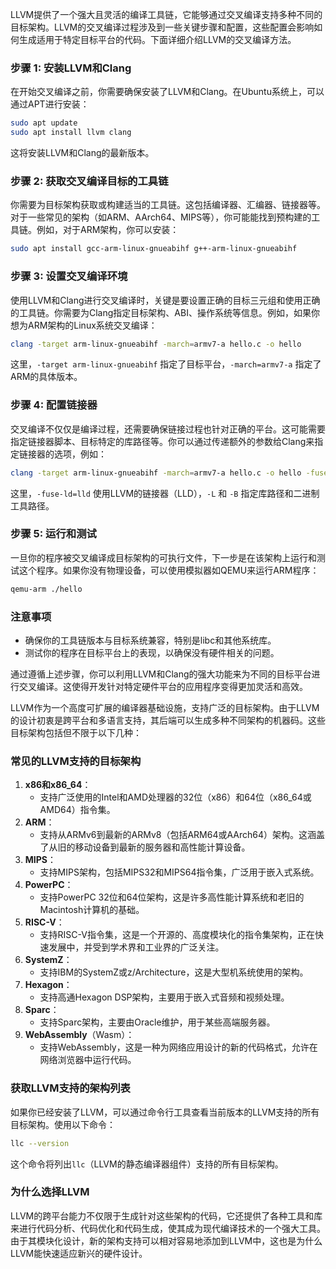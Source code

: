 LLVM提供了一个强大且灵活的编译工具链，它能够通过交叉编译支持多种不同的目标架构。LLVM的交叉编译过程涉及到一些关键步骤和配置，这些配置会影响如何生成适用于特定目标平台的代码。下面详细介绍LLVM的交叉编译方法。

### 步骤 1: 安装LLVM和Clang

在开始交叉编译之前，你需要确保安装了LLVM和Clang。在Ubuntu系统上，可以通过APT进行安装：

```bash
sudo apt update
sudo apt install llvm clang
```

这将安装LLVM和Clang的最新版本。

### 步骤 2: 获取交叉编译目标的工具链

你需要为目标架构获取或构建适当的工具链。这包括编译器、汇编器、链接器等。对于一些常见的架构（如ARM、AArch64、MIPS等），你可能能找到预构建的工具链。例如，对于ARM架构，你可以安装：

```bash
sudo apt install gcc-arm-linux-gnueabihf g++-arm-linux-gnueabihf
```

### 步骤 3: 设置交叉编译环境

使用LLVM和Clang进行交叉编译时，关键是要设置正确的目标三元组和使用正确的工具链。你需要为Clang指定目标架构、ABI、操作系统等信息。例如，如果你想为ARM架构的Linux系统交叉编译：

```bash
clang -target arm-linux-gnueabihf -march=armv7-a hello.c -o hello
```

这里，`-target arm-linux-gnueabihf` 指定了目标平台，`-march=armv7-a` 指定了ARM的具体版本。

### 步骤 4: 配置链接器

交叉编译不仅仅是编译过程，还需要确保链接过程也针对正确的平台。这可能需要指定链接器脚本、目标特定的库路径等。你可以通过传递额外的参数给Clang来指定链接器的选项，例如：

```bash
clang -target arm-linux-gnueabihf -march=armv7-a hello.c -o hello -fuse-ld=lld -L/path/to/arm/libs -B/path/to/arm/bin
```

这里，`-fuse-ld=lld` 使用LLVM的链接器（LLD），`-L` 和 `-B` 指定库路径和二进制工具路径。

### 步骤 5: 运行和测试

一旦你的程序被交叉编译成目标架构的可执行文件，下一步是在该架构上运行和测试这个程序。如果你没有物理设备，可以使用模拟器如QEMU来运行ARM程序：

```bash
qemu-arm ./hello
```

### 注意事项

- 确保你的工具链版本与目标系统兼容，特别是libc和其他系统库。
- 测试你的程序在目标平台上的表现，以确保没有硬件相关的问题。

通过遵循上述步骤，你可以利用LLVM和Clang的强大功能来为不同的目标平台进行交叉编译。这使得开发针对特定硬件平台的应用程序变得更加灵活和高效。

LLVM作为一个高度可扩展的编译器基础设施，支持广泛的目标架构。由于LLVM的设计初衷是跨平台和多语言支持，其后端可以生成多种不同架构的机器码。这些目标架构包括但不限于以下几种：

### 常见的LLVM支持的目标架构

1. **x86和x86_64**：
   - 支持广泛使用的Intel和AMD处理器的32位（x86）和64位（x86_64或AMD64）指令集。
2. **ARM**：
   - 支持从ARMv6到最新的ARMv8（包括ARM64或AArch64）架构。这涵盖了从旧的移动设备到最新的服务器和高性能计算设备。
3. **MIPS**：
   - 支持MIPS架构，包括MIPS32和MIPS64指令集，广泛用于嵌入式系统。
4. **PowerPC**：
   - 支持PowerPC 32位和64位架构，这是许多高性能计算系统和老旧的Macintosh计算机的基础。
5. **RISC-V**：
   - 支持RISC-V指令集，这是一个开源的、高度模块化的指令集架构，正在快速发展中，并受到学术界和工业界的广泛关注。
6. **SystemZ**：
   - 支持IBM的SystemZ或z/Architecture，这是大型机系统使用的架构。
7. **Hexagon**：
   - 支持高通Hexagon DSP架构，主要用于嵌入式音频和视频处理。
8. **Sparc**：
   - 支持Sparc架构，主要由Oracle维护，用于某些高端服务器。
9. **WebAssembly**（Wasm）：
   - 支持WebAssembly，这是一种为网络应用设计的新的代码格式，允许在网络浏览器中运行代码。

### 获取LLVM支持的架构列表

如果你已经安装了LLVM，可以通过命令行工具查看当前版本的LLVM支持的所有目标架构。使用以下命令：

```bash
llc --version
```

这个命令将列出`llc`（LLVM的静态编译器组件）支持的所有目标架构。

### 为什么选择LLVM

LLVM的跨平台能力不仅限于生成针对这些架构的代码，它还提供了各种工具和库来进行代码分析、代码优化和代码生成，使其成为现代编译技术的一个强大工具。由于其模块化设计，新的架构支持可以相对容易地添加到LLVM中，这也是为什么LLVM能快速适应新兴的硬件设计。